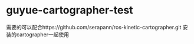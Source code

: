 # guyue-cartographer-test
需要的可以配合https://github.com/serapann/ros-kinetic-cartographer.git 安装的cartographer一起使用
